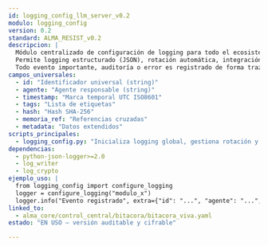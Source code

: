 ```yaml
---
id: logging_config_llm_server_v0.2
modulo: logging_config
version: 0.2
standard: ALMA_RESIST_v0.2
descripcion: |
  Módulo centralizado de configuración de logging para todo el ecosistema LLM Server.
  Permite logging estructurado (JSON), rotación automática, integración con log_writer, y cifrado automático de logs críticos vía log_crypto.
  Todo evento importante, auditoría o error es registrado de forma trazable y auditable.
campos_universales:
  - id: "Identificador universal (string)"
  - agente: "Agente responsable (string)"
  - timestamp: "Marca temporal UTC ISO8601"
  - tags: "Lista de etiquetas"
  - hash: "Hash SHA-256"
  - memoria_ref: "Referencias cruzadas"
  - metadata: "Datos extendidos"
scripts_principales:
  - logging_config.py: "Inicializa logging global, gestiona rotación y hook de cifrado"
dependencias:
  - python-json-logger>=2.0
  - log_writer
  - log_crypto
ejemplo_uso: |
  from logging_config import configure_logging
  logger = configure_logging("modulo_x")
  logger.info("Evento registrado", extra={"id": "...", "agente": "...", ...})
linked_to:
  - alma_core/control_central/bitacora/bitacora_viva.yaml
estado: "EN USO — versión auditable y cifrable"

---
```



